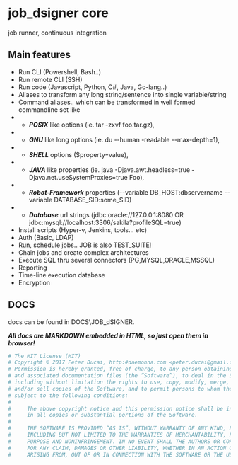 # job_dsigner core
job runner, continuous integration

## Main features

- Run CLI (Powershell, Bash..)
- Run remote CLI (SSH)
- Run code (Javascript, Python, C#, Java, Go-lang..)
- Aliases to transform any long string/sentence into single variable/string
- Command aliases.. 
  which can be transformed in well formed commandline set like
 - - ***POSIX*** like options (ie. tar -zxvf foo.tar.gz), 
 - - ***GNU*** like long options (ie. du --human -readable --max-depth=1), 
 - - ***SHELL*** options ($property=value), 
 - - ***JAVA*** like properties (ie. java -Djava.awt.headless=true - Djava.net.useSystemProxies=true Foo), 
 - - ***Robot-Framework*** properties (--variable DB_HOST:dbservername --variable DATABASE_SID:some_SID) 
 - - ***Database*** url strings (jdbc:oracle://127.0.0.1:8080 OR jdbc:mysql://localhost:3306/sakila?profileSQL=true)
- Install scripts (Hyper-v, Jenkins, tools... etc)
- Auth (Basic, LDAP)
- Run, schedule jobs.. JOB is also TEST_SUITE!
- Chain jobs and create complex architectures
- Execute SQL thru several connectors (PG,MYSQL,ORACLE,MSSQL)
- Reporting
- Time-line execution database
- Encryption

## DOCS

docs can be found in DOCS\JOB_dSIGNER.

***All docs are MARKDOWN embedded in HTML, so just open them in browser!***

```bash
# The MIT License (MIT)
# Copyright © 2017 Peter Ducai, http:#daemonna.com <peter.ducai@gmail.com>
# Permission is hereby granted, free of charge, to any person obtaining a copy of this software
# and associated documentation files (the “Software”), to deal in the Software without restriction,
# including without limitation the rights to use, copy, modify, merge, publish, distribute, sublicense,
# and/or sell copies of the Software, and to permit persons to whom the Software is furnished to do so,
# subject to the following conditions:
#
#     The above copyright notice and this permission notice shall be included
#     in all copies or substantial portions of the Software.
#
#     THE SOFTWARE IS PROVIDED “AS IS”, WITHOUT WARRANTY OF ANY KIND, EXPRESS OR IMPLIED,
#     INCLUDING BUT NOT LIMITED TO THE WARRANTIES OF MERCHANTABILITY, FITNESS FOR A PARTICULAR
#     PURPOSE AND NONINFRINGEMENT. IN NO EVENT SHALL THE AUTHORS OR COPYRIGHT HOLDERS BE LIABLE
#     FOR ANY CLAIM, DAMAGES OR OTHER LIABILITY, WHETHER IN AN ACTION OF CONTRACT, TORT OR OTHERWISE,
#     ARISING FROM, OUT OF OR IN CONNECTION WITH THE SOFTWARE OR THE USE OR OTHER DEALINGS IN THE SOFTWARE
```